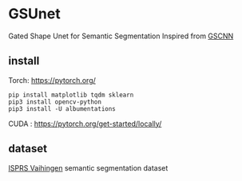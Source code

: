 # GSUnet

Gated Shape Unet for Semantic Segmentation
Inspired from [GSCNN](https://nv-tlabs.github.io/GSCNN/)

## install

Torch: https://pytorch.org/

    pip install matplotlib tqdm sklearn
    pip3 install opencv-python
    pip3 install -U albumentations

CUDA : https://pytorch.org/get-started/locally/

## dataset

[ISPRS Vaihingen](https://www2.isprs.org/commissions/comm2/wg4/benchmark/2d-sem-label-vaihingen/) semantic segmentation dataset
